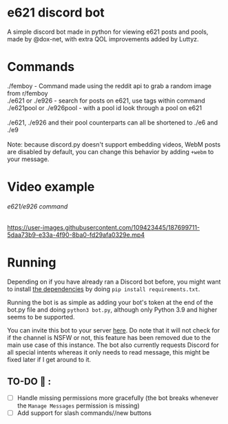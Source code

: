 # e621 discord bot
A simple discord bot made in python for viewing e621 posts and pools, made by @dox-net, with extra QOL improvements added by Luttyz.
# Commands
./femboy - Command made using the reddit api to grab a random image from r/femboy<br>
./e621 or ./e926 - search for posts on e621, use tags within command<br>
./e621pool or ./e926pool - with a pool id look through a pool on e621<br><br>
./e621, ./e926 and their pool counterparts can all be shortened to ./e6 and ./e9<br><br>
Note: because discord.py doesn't support embedding videos, WebM posts are disabled by default, you can change this behavior by adding `+webm` to your message.

# Video example
###### e621/e926 command<br>
https://user-images.githubusercontent.com/109423445/187699711-5daa73b9-e33a-4f90-8ba0-fd29afa0329e.mp4

# Running
Depending on if you have already ran a Discord bot before, you might want to install <a href="https://github.com/Luttyz/e621-discord-bot/blob/main/requirements.txt">the dependencies</a> by doing `pip install requirements.txt`.<br>

Running the bot is as simple as adding your bot's token at the end of the bot.py file and doing `python3 bot.py`, although only Python 3.9 and higher seems to be supported.<br>

You can invite this bot to your server <a href="https://discord.com/oauth2/authorize/?permissions=387136&scope=bot&client_id=989510170839236628">here</a>. Do note that it will not check for if the channel is NSFW or not, this feature has been removed due to the main use case of this instance. The bot also currently requests Discord for all special intents whereas it only needs to read message, this might be fixed later if I get around to it.

## TO-DO 📌 :
- [ ] Handle missing permissions more gracefully (the bot breaks whenever the `Manage Messages` permission is missing)
- [ ] Add support for slash commands//new buttons
